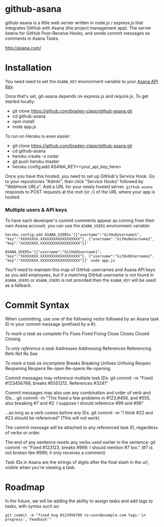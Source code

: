 github-asana
============

github-asana is a little web server written in node.js / express.js that integrates GitHub with Asana (the project management app).
The server listens for GitHub Post-Receive Hooks, and sends commit messages as comments in Asana Tasks.

http://asana.com/

Installation
============
You need need to set the `ASANA_KEY` environment variable to your [Asana API Key].

Once that's set, git-asana depends on express.js and require.js. To get started locally:  
* git clone https://github.com/braden-clapp/github-asana.git  
* cd github-asana  
* npm install  
* node app.js  


To run on Heroku is even easier:
* git clone https://github.com/braden-clapp/github-asana.git
* cd github-asana
* heroku create -s cedar
* git push heroku master
* heroku config:add ASANA_KEY=<your_api_key_here>

Once you have this hosted, you need to set up GitHub's Service Hook.  Go to your repositories "Admin",
then click "Service Hooks" followed by "WebHook URLs".  Add a URL for your newly hosted server.
`github-asana` responds to POST requests at the root (or `/`) of the URL where your app is hosted.

[Asana API Key]: http://developer.asana.com/documentation/#api_keys

### Multiple users & API keys

To have each developer's commit comments appear as coming from their own Asana account, you can use the `ASANA_USERS` environment variable:
```
heroku config:add ASANA_USERS='[{"username":"GitHubUsername1", "key":"XXXXXXXX.XXXXXXXXXXXXXXXXXX"}, {"username":"GitHubUsername2", "key":"XXXXXXXX.XXXXXXXXXXXXXXXXXX"}]'
```
```
ASANA_USERS='[{"username":"GitHubUsername1", "key":"XXXXXXXX.XXXXXXXXXXXXXXXXXX"}, {"username":"GitHubUsername2", "key":"XXXXXXXX.XXXXXXXXXXXXXXXXXX"}]' node app.js
```

You'll need to maintain this map of GitHub usernames and Asana API keys as you add employees, but if a matching GitHub username is not found in `ASANA_USERS` or `ASANA_USERS` is not provided then the `ASANA_KEY` will be used as a fallback.

Commit Syntax
=============
When committing, use one of the following verbs followed by an Asana task ID in your commit message (prefixed by a #):

*To mark a task as complete*
    Fix
    Fixes
    Fixed
    Fixing
    Close
    Closes
    Closed
    Closing

*To only reference a task*
    Addresses
    Addressing
    References
    Referencing
    Refs
    Ref
    Re
    See

*To mark a task as incomplete*
    Breaks
    Breaking
    Unfixes
    Unfixing
    Reopen
    Reopening
    Reopens
    Re-open
    Re-opens
    Re-opening

Commit messages may reference multiple task IDs:
    git commit -m "Fixed #123456789, breaks #5551212. References #3241"
    
Commit messages may also use any combination and order of verb and IDs...
    git commit -m "This fixed a few problems in #123,#456, and #555, also breaking #7 and #2. I suppose I should reference #99 and #98"

...as long as a verb comes before any IDs.
    git commit -m "I think #22 and #23 should be referenced" (This will not work)

The commit message will be attached to any referenced task ID, regardless of verbs or order.

The end of any sentence resets any verbs used earlier in the sentence:
    git commit -m "Fixed #123123, breaks #999. I should mention #7 too." (#7 is not broken like #999; it only receives a comment)

Task IDs in Asana are the strings of digits after the final slash in the url, visible when you're viewing a task.

Roadmap
=======
In the future, we will be adding the ability to assign tasks and add tags to tasks, with syntax such as:

    git commit -m "fixed bug #123456789 to:user@example.com tags:'in progress','feedback'"
